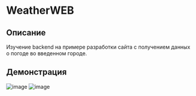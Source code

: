 # WeatherWEB

## Описание

Изучение backend на примере разработки сайта с получением данных о погоде во введенном городе.

## Демонстрация
![image](https://github.com/user-attachments/assets/6e63834d-b512-431c-8880-e547388bb7b0)
![image](https://github.com/user-attachments/assets/a50db812-68fc-49cd-9a15-d640c26804e1)
